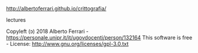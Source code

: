 http://albertoferrari.github.io/crittografia/

lectures

Copyleft (ɔ) 2018 Alberto Ferrari - https://personale.unipr.it/it/ugovdocenti/person/132164
This software is free - License: http://www.gnu.org/licenses/gpl-3.0.txt
